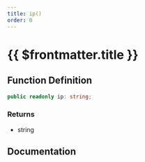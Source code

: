 ```yaml
---
title: ip()
order: 0
---
```


# {{ $frontmatter.title }}

## Function Definition

```ts
public readonly ip: string;
```

### Returns

* string

## Documentation

<!--@include: ./parts/ip.md-->
